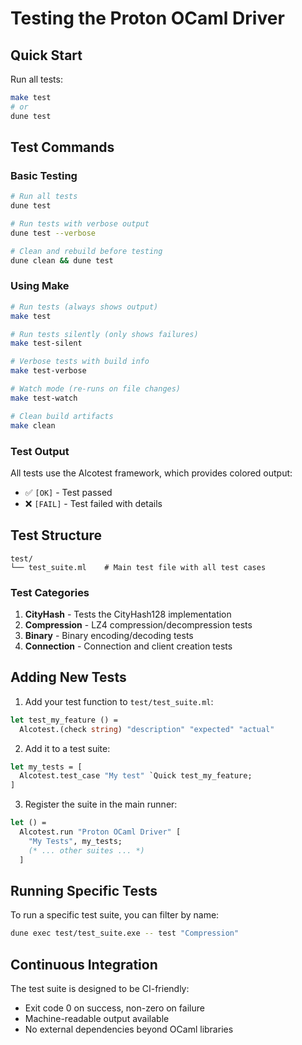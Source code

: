 # Testing the Proton OCaml Driver

## Quick Start

Run all tests:
```bash
make test
# or
dune test
```

## Test Commands

### Basic Testing
```bash
# Run all tests
dune test

# Run tests with verbose output
dune test --verbose

# Clean and rebuild before testing
dune clean && dune test
```

### Using Make
```bash
# Run tests (always shows output)
make test

# Run tests silently (only shows failures) 
make test-silent

# Verbose tests with build info
make test-verbose  

# Watch mode (re-runs on file changes)
make test-watch

# Clean build artifacts
make clean
```

### Test Output

All tests use the Alcotest framework, which provides colored output:
- ✅ `[OK]` - Test passed
- ❌ `[FAIL]` - Test failed with details

## Test Structure

```
test/
└── test_suite.ml    # Main test file with all test cases
```

### Test Categories

1. **CityHash** - Tests the CityHash128 implementation
2. **Compression** - LZ4 compression/decompression tests
3. **Binary** - Binary encoding/decoding tests  
4. **Connection** - Connection and client creation tests

## Adding New Tests

1. Add your test function to `test/test_suite.ml`:
```ocaml
let test_my_feature () =
  Alcotest.(check string) "description" "expected" "actual"
```

2. Add it to a test suite:
```ocaml
let my_tests = [
  Alcotest.test_case "My test" `Quick test_my_feature;
]
```

3. Register the suite in the main runner:
```ocaml
let () =
  Alcotest.run "Proton OCaml Driver" [
    "My Tests", my_tests;
    (* ... other suites ... *)
  ]
```

## Running Specific Tests

To run a specific test suite, you can filter by name:
```bash
dune exec test/test_suite.exe -- test "Compression"
```

## Continuous Integration

The test suite is designed to be CI-friendly:
- Exit code 0 on success, non-zero on failure
- Machine-readable output available
- No external dependencies beyond OCaml libraries